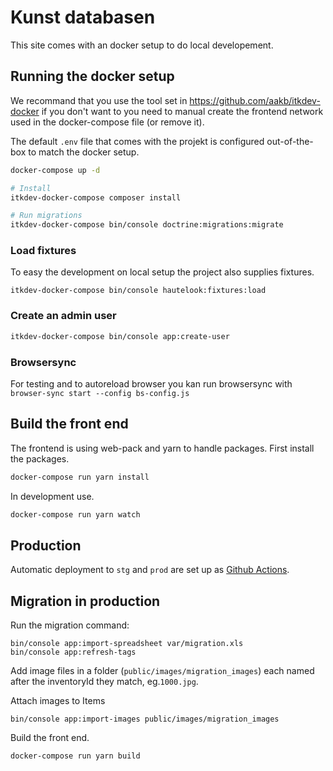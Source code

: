 # Kunst databasen
This site comes with an docker setup to do local developement.


## Running the docker setup

We recommand that you use the tool set in https://github.com/aakb/itkdev-docker if you don't want to you need to manual create
the frontend network used in the docker-compose file (or remove it).

The default `.env` file that comes with the projekt is configured out-of-the-box to match the docker setup.

```sh
docker-compose up -d

# Install
itkdev-docker-compose composer install

# Run migrations
itkdev-docker-compose bin/console doctrine:migrations:migrate
```

### Load fixtures
To easy the development on local setup the project also supplies fixtures.

```
itkdev-docker-compose bin/console hautelook:fixtures:load
```

### Create an admin user

```sh
itkdev-docker-compose bin/console app:create-user
```

### Browsersync

For testing and to autoreload browser you kan run browsersync with `browser-sync start --config bs-config.js`



## Build the front end
The frontend is using web-pack and yarn to handle packages. First install the packages.

```sh
docker-compose run yarn install
```

In development use.
```sh
docker-compose run yarn watch
```

## Production

Automatic deployment to `stg` and `prod` are set up as [Github Actions](https://github.com/aakb/kunstdatabasen/actions).

## Migration in production

Run the migration command:
```
bin/console app:import-spreadsheet var/migration.xls
bin/console app:refresh-tags
```

Add image files in a folder (`public/images/migration_images`) each named after the inventoryId they match, eg.`1000.jpg`.

Attach images to Items
```
bin/console app:import-images public/images/migration_images
```

Build the front end.
```sh
docker-compose run yarn build
```
